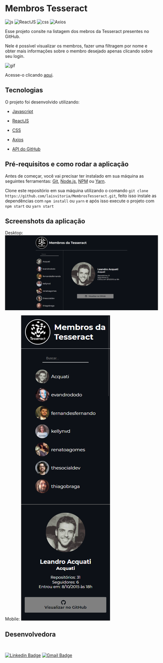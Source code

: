# Membros Tesseract
![js](https://img.shields.io/badge/Linguagem-JavaScript-yellow)
![ReactJS](https://img.shields.io/badge/-ReactJS-blue)
![css](https://img.shields.io/badge/-CSS-blue)
![Axios](https://img.shields.io/badge/Biblioteca-Axios-red)


Esse projeto consite na listagem dos mebros da Tesseract presentes no GitHub.

Nele é possível visualizar os membros, fazer uma filtragem por nome e obter mais informações sobre o membro desejado apenas clicando sobre seu login.

![gif](https://j.gifs.com/OM1jXN.gif)

Acesse-o clicando [aqui](https://membros-tesseract-q1niqwlzo-laisvitoria.vercel.app/).

## Tecnologias
O projeto foi desenvolvido utilizando:

- [Javascript](https://developer.mozilla.org/pt-BR/docs/Web/JavaScript)

- [ReactJS](https://pt-br.reactjs.org/)

- [CSS](https://www.w3schools.com/css/)

- [Axios](https://github.com/axios/axios)
    
- [API do GitHub](https://docs.github.com/pt/rest)

## Pré-requisitos e como rodar a aplicação

Antes de começar, você vai precisar ter instalado em sua máquina as seguintes ferramentas:
[Git](https://git-scm.com), [Node.js](https://nodejs.org/en/), [NPM](https://www.npmjs.com/get-npm) ou [Yarn](https://yarnpkg.com/).

Clone este repositório em sua máquina utilizando o comando `git clone https://github.com/laisvitoria/MembrosTesseract.git`, feito isso instale as dependências com `npm install` ou `yarn` e após isso execute o projeto com `npm start` ou `yarn start`

## Screenshots da aplicação

Desktop:
![desktop](/src/assets/desktop.png)

Mobile:
![mobile](/src/assets/mobile.png)

## Desenvolvedora

<img style="border-radius: 50%;" src="https://avatars.githubusercontent.com/u/56899211?s=400&u=82140ee1476e986acfb0b0eb5312738ff6a3e96b&v=4" width="100px;" alt=""/>
<br />

[![Linkedin Badge](https://img.shields.io/badge/-Laís-blue?style=flat-square&logo=Linkedin&logoColor=white&link=https://www.linkedin.com/in/developerlais/)](https://www.linkedin.com/in/developerlais/) 
[![Gmail Badge](https://img.shields.io/badge/-developerlais@gmail.com-c14438?style=flat-square&logo=Gmail&logoColor=white&link=mailto:developerlais@gmail.com)](mailto:developerlais@gmail.com)